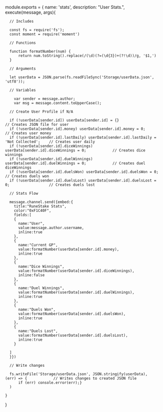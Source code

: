 module.exports = {
    name: 'stats',
    description: "User Stats.",
    execute(message, args){

      // Includes

      const fs = require('fs');
      const moment = require('moment')

      // Functions

      function formatNumber(num) {
          return num.toString().replace(/(\d)(?=(\d{3})+(?!\d))/g, '$1,')
      }

      // Arguments

      let userData = JSON.parse(fs.readFileSync('Storage/userData.json', 'utf8'));

      // Variables

  		var sender = message.author;
  		var msg = message.content.toUpperCase();

      // Create User Profile if N/A

      if (!userData[sender.id]) userData[sender.id] = {}  							                		  // Creates JSON file for user
      if (!userData[sender.id].money) userData[sender.id].money = 0;                          // Creates user money
      if (!userData[sender.id].lastDaily) userData[sender.id].lastDaily = 'Not Collected';    // Creates user daily
      if (!userData[sender.id].diceWinnings) userData[sender.id].diceWinnings = 0;            // Creates dice winnings
      if (!userData[sender.id].duelWinnings) userData[sender.id].duelWinnings = 0;            // Creates duel diceWinnings
      if (!userData[sender.id].duelsWon) userData[sender.id].duelsWon = 0;                    // Creates duels won
      if (!userData[sender.id].duelsLost) userData[sender.id].duelsLost = 0;                  // Creates duels lost

      // Stats Flow

      message.channel.send({embed:{
        title:"RuneStake Stats",
        color:"0xF1C40F",
        fields:[
        {
          name:"User",
          value:message.author.username,
          inline:true
        },
        {
          name:"Current GP",
          value:formatNumber(userData[sender.id].money),
          inline:true
        },
        {
          name:"Dice Winnings",
          value:formatNumber(userData[sender.id].diceWinnings),
          inline:false
        },
        {
          name:"Duel Winnings",
          value:formatNumber(userData[sender.id].duelWinnings),
          inline:true
        },
        {
          name:"Duels Won",
          value:formatNumber(userData[sender.id].duelsWon),
          inline:true
        },
        {
          name:"Duels Lost",
          value:formatNumber(userData[sender.id].duelsLost),
          inline:true
        }

      ]
      }})

      // Write changes

      fs.writeFile('Storage/userData.json', JSON.stringify(userData), (err) => {			// Writes changes to created JSON file
          if (err) console.error(err);}
      )

    }
}
